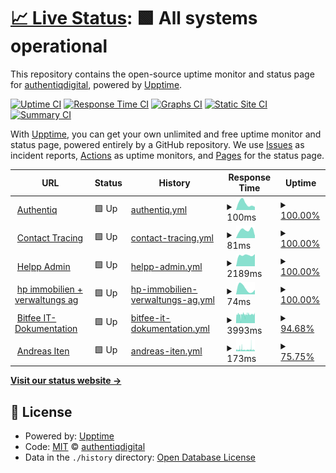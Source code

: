 # [📈 Live Status](https://authentiqdigital.github.io/upptime): <!--live status--> **🟩 All systems operational**

This repository contains the open-source uptime monitor and status page for [authentiqdigital](https://www.authentiq.ch), powered by [Upptime](https://github.com/upptime/upptime).

[![Uptime CI](https://github.com/authentiqdigital/upptime/workflows/Uptime%20CI/badge.svg)](https://github.com/authentiqdigital/upptime/actions?query=workflow%3A%22Uptime+CI%22)
[![Response Time CI](https://github.com/authentiqdigital/upptime/workflows/Response%20Time%20CI/badge.svg)](https://github.com/authentiqdigital/upptime/actions?query=workflow%3A%22Response+Time+CI%22)
[![Graphs CI](https://github.com/authentiqdigital/upptime/workflows/Graphs%20CI/badge.svg)](https://github.com/authentiqdigital/upptime/actions?query=workflow%3A%22Graphs+CI%22)
[![Static Site CI](https://github.com/authentiqdigital/upptime/workflows/Static%20Site%20CI/badge.svg)](https://github.com/authentiqdigital/upptime/actions?query=workflow%3A%22Static+Site+CI%22)
[![Summary CI](https://github.com/authentiqdigital/upptime/workflows/Summary%20CI/badge.svg)](https://github.com/authentiqdigital/upptime/actions?query=workflow%3A%22Summary+CI%22)

With [Upptime](https://upptime.js.org), you can get your own unlimited and free uptime monitor and status page, powered entirely by a GitHub repository. We use [Issues](https://github.com/authentiqdigital/upptime/issues) as incident reports, [Actions](https://github.com/authentiqdigital/upptime/actions) as uptime monitors, and [Pages](https://authentiqdigital.github.io/upptime) for the status page.

<!--start: status pages-->
<!-- This summary is generated by Upptime (https://github.com/upptime/upptime) -->
<!-- Do not edit this manually, your changes will be overwritten -->
<!-- prettier-ignore -->
| URL | Status | History | Response Time | Uptime |
| --- | ------ | ------- | ------------- | ------ |
| <img alt="" src="https://favicons.githubusercontent.com/www.authentiq.ch" height="13"> [Authentiq](https://www.authentiq.ch) | 🟩 Up | [authentiq.yml](https://github.com/authentiqdigital/upptime/commits/HEAD/history/authentiq.yml) | <details><summary><img alt="Response time graph" src="./graphs/authentiq/response-time-week.png" height="20"> 100ms</summary><br><a href="https://authentiqdigital.github.io/upptime/history/authentiq"><img alt="Response time 301" src="https://img.shields.io/endpoint?url=https%3A%2F%2Fraw.githubusercontent.com%2Fauthentiqdigital%2Fupptime%2FHEAD%2Fapi%2Fauthentiq%2Fresponse-time.json"></a><br><a href="https://authentiqdigital.github.io/upptime/history/authentiq"><img alt="24-hour response time 0" src="https://img.shields.io/endpoint?url=https%3A%2F%2Fraw.githubusercontent.com%2Fauthentiqdigital%2Fupptime%2FHEAD%2Fapi%2Fauthentiq%2Fresponse-time-day.json"></a><br><a href="https://authentiqdigital.github.io/upptime/history/authentiq"><img alt="7-day response time 100" src="https://img.shields.io/endpoint?url=https%3A%2F%2Fraw.githubusercontent.com%2Fauthentiqdigital%2Fupptime%2FHEAD%2Fapi%2Fauthentiq%2Fresponse-time-week.json"></a><br><a href="https://authentiqdigital.github.io/upptime/history/authentiq"><img alt="30-day response time 133" src="https://img.shields.io/endpoint?url=https%3A%2F%2Fraw.githubusercontent.com%2Fauthentiqdigital%2Fupptime%2FHEAD%2Fapi%2Fauthentiq%2Fresponse-time-month.json"></a><br><a href="https://authentiqdigital.github.io/upptime/history/authentiq"><img alt="1-year response time 301" src="https://img.shields.io/endpoint?url=https%3A%2F%2Fraw.githubusercontent.com%2Fauthentiqdigital%2Fupptime%2FHEAD%2Fapi%2Fauthentiq%2Fresponse-time-year.json"></a></details> | <details><summary><a href="https://authentiqdigital.github.io/upptime/history/authentiq">100.00%</a></summary><a href="https://authentiqdigital.github.io/upptime/history/authentiq"><img alt="All-time uptime 69.19%" src="https://img.shields.io/endpoint?url=https%3A%2F%2Fraw.githubusercontent.com%2Fauthentiqdigital%2Fupptime%2FHEAD%2Fapi%2Fauthentiq%2Fuptime.json"></a><br><a href="https://authentiqdigital.github.io/upptime/history/authentiq"><img alt="24-hour uptime 100.00%" src="https://img.shields.io/endpoint?url=https%3A%2F%2Fraw.githubusercontent.com%2Fauthentiqdigital%2Fupptime%2FHEAD%2Fapi%2Fauthentiq%2Fuptime-day.json"></a><br><a href="https://authentiqdigital.github.io/upptime/history/authentiq"><img alt="7-day uptime 100.00%" src="https://img.shields.io/endpoint?url=https%3A%2F%2Fraw.githubusercontent.com%2Fauthentiqdigital%2Fupptime%2FHEAD%2Fapi%2Fauthentiq%2Fuptime-week.json"></a><br><a href="https://authentiqdigital.github.io/upptime/history/authentiq"><img alt="30-day uptime 100.00%" src="https://img.shields.io/endpoint?url=https%3A%2F%2Fraw.githubusercontent.com%2Fauthentiqdigital%2Fupptime%2FHEAD%2Fapi%2Fauthentiq%2Fuptime-month.json"></a><br><a href="https://authentiqdigital.github.io/upptime/history/authentiq"><img alt="1-year uptime 69.19%" src="https://img.shields.io/endpoint?url=https%3A%2F%2Fraw.githubusercontent.com%2Fauthentiqdigital%2Fupptime%2FHEAD%2Fapi%2Fauthentiq%2Fuptime-year.json"></a></details>
| <img alt="" src="https://favicons.githubusercontent.com/ct.authentiq.ch" height="13"> [Contact Tracing](https://ct.authentiq.ch) | 🟩 Up | [contact-tracing.yml](https://github.com/authentiqdigital/upptime/commits/HEAD/history/contact-tracing.yml) | <details><summary><img alt="Response time graph" src="./graphs/contact-tracing/response-time-week.png" height="20"> 81ms</summary><br><a href="https://authentiqdigital.github.io/upptime/history/contact-tracing"><img alt="Response time 242" src="https://img.shields.io/endpoint?url=https%3A%2F%2Fraw.githubusercontent.com%2Fauthentiqdigital%2Fupptime%2FHEAD%2Fapi%2Fcontact-tracing%2Fresponse-time.json"></a><br><a href="https://authentiqdigital.github.io/upptime/history/contact-tracing"><img alt="24-hour response time 0" src="https://img.shields.io/endpoint?url=https%3A%2F%2Fraw.githubusercontent.com%2Fauthentiqdigital%2Fupptime%2FHEAD%2Fapi%2Fcontact-tracing%2Fresponse-time-day.json"></a><br><a href="https://authentiqdigital.github.io/upptime/history/contact-tracing"><img alt="7-day response time 81" src="https://img.shields.io/endpoint?url=https%3A%2F%2Fraw.githubusercontent.com%2Fauthentiqdigital%2Fupptime%2FHEAD%2Fapi%2Fcontact-tracing%2Fresponse-time-week.json"></a><br><a href="https://authentiqdigital.github.io/upptime/history/contact-tracing"><img alt="30-day response time 78" src="https://img.shields.io/endpoint?url=https%3A%2F%2Fraw.githubusercontent.com%2Fauthentiqdigital%2Fupptime%2FHEAD%2Fapi%2Fcontact-tracing%2Fresponse-time-month.json"></a><br><a href="https://authentiqdigital.github.io/upptime/history/contact-tracing"><img alt="1-year response time 242" src="https://img.shields.io/endpoint?url=https%3A%2F%2Fraw.githubusercontent.com%2Fauthentiqdigital%2Fupptime%2FHEAD%2Fapi%2Fcontact-tracing%2Fresponse-time-year.json"></a></details> | <details><summary><a href="https://authentiqdigital.github.io/upptime/history/contact-tracing">100.00%</a></summary><a href="https://authentiqdigital.github.io/upptime/history/contact-tracing"><img alt="All-time uptime 28.78%" src="https://img.shields.io/endpoint?url=https%3A%2F%2Fraw.githubusercontent.com%2Fauthentiqdigital%2Fupptime%2FHEAD%2Fapi%2Fcontact-tracing%2Fuptime.json"></a><br><a href="https://authentiqdigital.github.io/upptime/history/contact-tracing"><img alt="24-hour uptime 100.00%" src="https://img.shields.io/endpoint?url=https%3A%2F%2Fraw.githubusercontent.com%2Fauthentiqdigital%2Fupptime%2FHEAD%2Fapi%2Fcontact-tracing%2Fuptime-day.json"></a><br><a href="https://authentiqdigital.github.io/upptime/history/contact-tracing"><img alt="7-day uptime 100.00%" src="https://img.shields.io/endpoint?url=https%3A%2F%2Fraw.githubusercontent.com%2Fauthentiqdigital%2Fupptime%2FHEAD%2Fapi%2Fcontact-tracing%2Fuptime-week.json"></a><br><a href="https://authentiqdigital.github.io/upptime/history/contact-tracing"><img alt="30-day uptime 100.00%" src="https://img.shields.io/endpoint?url=https%3A%2F%2Fraw.githubusercontent.com%2Fauthentiqdigital%2Fupptime%2FHEAD%2Fapi%2Fcontact-tracing%2Fuptime-month.json"></a><br><a href="https://authentiqdigital.github.io/upptime/history/contact-tracing"><img alt="1-year uptime 28.78%" src="https://img.shields.io/endpoint?url=https%3A%2F%2Fraw.githubusercontent.com%2Fauthentiqdigital%2Fupptime%2FHEAD%2Fapi%2Fcontact-tracing%2Fuptime-year.json"></a></details>
| <img alt="" src="https://favicons.githubusercontent.com/admin.helpp-app.ch" height="13"> [Helpp Admin](https://admin.helpp-app.ch) | 🟩 Up | [helpp-admin.yml](https://github.com/authentiqdigital/upptime/commits/HEAD/history/helpp-admin.yml) | <details><summary><img alt="Response time graph" src="./graphs/helpp-admin/response-time-week.png" height="20"> 2189ms</summary><br><a href="https://authentiqdigital.github.io/upptime/history/helpp-admin"><img alt="Response time 2019" src="https://img.shields.io/endpoint?url=https%3A%2F%2Fraw.githubusercontent.com%2Fauthentiqdigital%2Fupptime%2FHEAD%2Fapi%2Fhelpp-admin%2Fresponse-time.json"></a><br><a href="https://authentiqdigital.github.io/upptime/history/helpp-admin"><img alt="24-hour response time 0" src="https://img.shields.io/endpoint?url=https%3A%2F%2Fraw.githubusercontent.com%2Fauthentiqdigital%2Fupptime%2FHEAD%2Fapi%2Fhelpp-admin%2Fresponse-time-day.json"></a><br><a href="https://authentiqdigital.github.io/upptime/history/helpp-admin"><img alt="7-day response time 2189" src="https://img.shields.io/endpoint?url=https%3A%2F%2Fraw.githubusercontent.com%2Fauthentiqdigital%2Fupptime%2FHEAD%2Fapi%2Fhelpp-admin%2Fresponse-time-week.json"></a><br><a href="https://authentiqdigital.github.io/upptime/history/helpp-admin"><img alt="30-day response time 2217" src="https://img.shields.io/endpoint?url=https%3A%2F%2Fraw.githubusercontent.com%2Fauthentiqdigital%2Fupptime%2FHEAD%2Fapi%2Fhelpp-admin%2Fresponse-time-month.json"></a><br><a href="https://authentiqdigital.github.io/upptime/history/helpp-admin"><img alt="1-year response time 2019" src="https://img.shields.io/endpoint?url=https%3A%2F%2Fraw.githubusercontent.com%2Fauthentiqdigital%2Fupptime%2FHEAD%2Fapi%2Fhelpp-admin%2Fresponse-time-year.json"></a></details> | <details><summary><a href="https://authentiqdigital.github.io/upptime/history/helpp-admin">100.00%</a></summary><a href="https://authentiqdigital.github.io/upptime/history/helpp-admin"><img alt="All-time uptime 99.95%" src="https://img.shields.io/endpoint?url=https%3A%2F%2Fraw.githubusercontent.com%2Fauthentiqdigital%2Fupptime%2FHEAD%2Fapi%2Fhelpp-admin%2Fuptime.json"></a><br><a href="https://authentiqdigital.github.io/upptime/history/helpp-admin"><img alt="24-hour uptime 100.00%" src="https://img.shields.io/endpoint?url=https%3A%2F%2Fraw.githubusercontent.com%2Fauthentiqdigital%2Fupptime%2FHEAD%2Fapi%2Fhelpp-admin%2Fuptime-day.json"></a><br><a href="https://authentiqdigital.github.io/upptime/history/helpp-admin"><img alt="7-day uptime 100.00%" src="https://img.shields.io/endpoint?url=https%3A%2F%2Fraw.githubusercontent.com%2Fauthentiqdigital%2Fupptime%2FHEAD%2Fapi%2Fhelpp-admin%2Fuptime-week.json"></a><br><a href="https://authentiqdigital.github.io/upptime/history/helpp-admin"><img alt="30-day uptime 100.00%" src="https://img.shields.io/endpoint?url=https%3A%2F%2Fraw.githubusercontent.com%2Fauthentiqdigital%2Fupptime%2FHEAD%2Fapi%2Fhelpp-admin%2Fuptime-month.json"></a><br><a href="https://authentiqdigital.github.io/upptime/history/helpp-admin"><img alt="1-year uptime 99.95%" src="https://img.shields.io/endpoint?url=https%3A%2F%2Fraw.githubusercontent.com%2Fauthentiqdigital%2Fupptime%2FHEAD%2Fapi%2Fhelpp-admin%2Fuptime-year.json"></a></details>
| <img alt="" src="https://favicons.githubusercontent.com/www.immo-hp.ch" height="13"> [hp immobilien + verwaltungs ag](https://www.immo-hp.ch) | 🟩 Up | [hp-immobilien-verwaltungs-ag.yml](https://github.com/authentiqdigital/upptime/commits/HEAD/history/hp-immobilien-verwaltungs-ag.yml) | <details><summary><img alt="Response time graph" src="./graphs/hp-immobilien-verwaltungs-ag/response-time-week.png" height="20"> 74ms</summary><br><a href="https://authentiqdigital.github.io/upptime/history/hp-immobilien-verwaltungs-ag"><img alt="Response time 230" src="https://img.shields.io/endpoint?url=https%3A%2F%2Fraw.githubusercontent.com%2Fauthentiqdigital%2Fupptime%2FHEAD%2Fapi%2Fhp-immobilien-verwaltungs-ag%2Fresponse-time.json"></a><br><a href="https://authentiqdigital.github.io/upptime/history/hp-immobilien-verwaltungs-ag"><img alt="24-hour response time 0" src="https://img.shields.io/endpoint?url=https%3A%2F%2Fraw.githubusercontent.com%2Fauthentiqdigital%2Fupptime%2FHEAD%2Fapi%2Fhp-immobilien-verwaltungs-ag%2Fresponse-time-day.json"></a><br><a href="https://authentiqdigital.github.io/upptime/history/hp-immobilien-verwaltungs-ag"><img alt="7-day response time 74" src="https://img.shields.io/endpoint?url=https%3A%2F%2Fraw.githubusercontent.com%2Fauthentiqdigital%2Fupptime%2FHEAD%2Fapi%2Fhp-immobilien-verwaltungs-ag%2Fresponse-time-week.json"></a><br><a href="https://authentiqdigital.github.io/upptime/history/hp-immobilien-verwaltungs-ag"><img alt="30-day response time 256" src="https://img.shields.io/endpoint?url=https%3A%2F%2Fraw.githubusercontent.com%2Fauthentiqdigital%2Fupptime%2FHEAD%2Fapi%2Fhp-immobilien-verwaltungs-ag%2Fresponse-time-month.json"></a><br><a href="https://authentiqdigital.github.io/upptime/history/hp-immobilien-verwaltungs-ag"><img alt="1-year response time 230" src="https://img.shields.io/endpoint?url=https%3A%2F%2Fraw.githubusercontent.com%2Fauthentiqdigital%2Fupptime%2FHEAD%2Fapi%2Fhp-immobilien-verwaltungs-ag%2Fresponse-time-year.json"></a></details> | <details><summary><a href="https://authentiqdigital.github.io/upptime/history/hp-immobilien-verwaltungs-ag">100.00%</a></summary><a href="https://authentiqdigital.github.io/upptime/history/hp-immobilien-verwaltungs-ag"><img alt="All-time uptime 99.96%" src="https://img.shields.io/endpoint?url=https%3A%2F%2Fraw.githubusercontent.com%2Fauthentiqdigital%2Fupptime%2FHEAD%2Fapi%2Fhp-immobilien-verwaltungs-ag%2Fuptime.json"></a><br><a href="https://authentiqdigital.github.io/upptime/history/hp-immobilien-verwaltungs-ag"><img alt="24-hour uptime 100.00%" src="https://img.shields.io/endpoint?url=https%3A%2F%2Fraw.githubusercontent.com%2Fauthentiqdigital%2Fupptime%2FHEAD%2Fapi%2Fhp-immobilien-verwaltungs-ag%2Fuptime-day.json"></a><br><a href="https://authentiqdigital.github.io/upptime/history/hp-immobilien-verwaltungs-ag"><img alt="7-day uptime 100.00%" src="https://img.shields.io/endpoint?url=https%3A%2F%2Fraw.githubusercontent.com%2Fauthentiqdigital%2Fupptime%2FHEAD%2Fapi%2Fhp-immobilien-verwaltungs-ag%2Fuptime-week.json"></a><br><a href="https://authentiqdigital.github.io/upptime/history/hp-immobilien-verwaltungs-ag"><img alt="30-day uptime 99.95%" src="https://img.shields.io/endpoint?url=https%3A%2F%2Fraw.githubusercontent.com%2Fauthentiqdigital%2Fupptime%2FHEAD%2Fapi%2Fhp-immobilien-verwaltungs-ag%2Fuptime-month.json"></a><br><a href="https://authentiqdigital.github.io/upptime/history/hp-immobilien-verwaltungs-ag"><img alt="1-year uptime 99.96%" src="https://img.shields.io/endpoint?url=https%3A%2F%2Fraw.githubusercontent.com%2Fauthentiqdigital%2Fupptime%2FHEAD%2Fapi%2Fhp-immobilien-verwaltungs-ag%2Fuptime-year.json"></a></details>
| <img alt="" src="https://favicons.githubusercontent.com/www.doku.ch" height="13"> [Bitfee IT-Dokumentation](https://www.doku.ch) | 🟩 Up | [bitfee-it-dokumentation.yml](https://github.com/authentiqdigital/upptime/commits/HEAD/history/bitfee-it-dokumentation.yml) | <details><summary><img alt="Response time graph" src="./graphs/bitfee-it-dokumentation/response-time-week.png" height="20"> 3993ms</summary><br><a href="https://authentiqdigital.github.io/upptime/history/bitfee-it-dokumentation"><img alt="Response time 4077" src="https://img.shields.io/endpoint?url=https%3A%2F%2Fraw.githubusercontent.com%2Fauthentiqdigital%2Fupptime%2FHEAD%2Fapi%2Fbitfee-it-dokumentation%2Fresponse-time.json"></a><br><a href="https://authentiqdigital.github.io/upptime/history/bitfee-it-dokumentation"><img alt="24-hour response time 4080" src="https://img.shields.io/endpoint?url=https%3A%2F%2Fraw.githubusercontent.com%2Fauthentiqdigital%2Fupptime%2FHEAD%2Fapi%2Fbitfee-it-dokumentation%2Fresponse-time-day.json"></a><br><a href="https://authentiqdigital.github.io/upptime/history/bitfee-it-dokumentation"><img alt="7-day response time 3993" src="https://img.shields.io/endpoint?url=https%3A%2F%2Fraw.githubusercontent.com%2Fauthentiqdigital%2Fupptime%2FHEAD%2Fapi%2Fbitfee-it-dokumentation%2Fresponse-time-week.json"></a><br><a href="https://authentiqdigital.github.io/upptime/history/bitfee-it-dokumentation"><img alt="30-day response time 4062" src="https://img.shields.io/endpoint?url=https%3A%2F%2Fraw.githubusercontent.com%2Fauthentiqdigital%2Fupptime%2FHEAD%2Fapi%2Fbitfee-it-dokumentation%2Fresponse-time-month.json"></a><br><a href="https://authentiqdigital.github.io/upptime/history/bitfee-it-dokumentation"><img alt="1-year response time 4077" src="https://img.shields.io/endpoint?url=https%3A%2F%2Fraw.githubusercontent.com%2Fauthentiqdigital%2Fupptime%2FHEAD%2Fapi%2Fbitfee-it-dokumentation%2Fresponse-time-year.json"></a></details> | <details><summary><a href="https://authentiqdigital.github.io/upptime/history/bitfee-it-dokumentation">94.68%</a></summary><a href="https://authentiqdigital.github.io/upptime/history/bitfee-it-dokumentation"><img alt="All-time uptime 95.18%" src="https://img.shields.io/endpoint?url=https%3A%2F%2Fraw.githubusercontent.com%2Fauthentiqdigital%2Fupptime%2FHEAD%2Fapi%2Fbitfee-it-dokumentation%2Fuptime.json"></a><br><a href="https://authentiqdigital.github.io/upptime/history/bitfee-it-dokumentation"><img alt="24-hour uptime 94.72%" src="https://img.shields.io/endpoint?url=https%3A%2F%2Fraw.githubusercontent.com%2Fauthentiqdigital%2Fupptime%2FHEAD%2Fapi%2Fbitfee-it-dokumentation%2Fuptime-day.json"></a><br><a href="https://authentiqdigital.github.io/upptime/history/bitfee-it-dokumentation"><img alt="7-day uptime 94.68%" src="https://img.shields.io/endpoint?url=https%3A%2F%2Fraw.githubusercontent.com%2Fauthentiqdigital%2Fupptime%2FHEAD%2Fapi%2Fbitfee-it-dokumentation%2Fuptime-week.json"></a><br><a href="https://authentiqdigital.github.io/upptime/history/bitfee-it-dokumentation"><img alt="30-day uptime 95.30%" src="https://img.shields.io/endpoint?url=https%3A%2F%2Fraw.githubusercontent.com%2Fauthentiqdigital%2Fupptime%2FHEAD%2Fapi%2Fbitfee-it-dokumentation%2Fuptime-month.json"></a><br><a href="https://authentiqdigital.github.io/upptime/history/bitfee-it-dokumentation"><img alt="1-year uptime 95.18%" src="https://img.shields.io/endpoint?url=https%3A%2F%2Fraw.githubusercontent.com%2Fauthentiqdigital%2Fupptime%2FHEAD%2Fapi%2Fbitfee-it-dokumentation%2Fuptime-year.json"></a></details>
| <img alt="" src="https://favicons.githubusercontent.com/www.andreasiten.ch" height="13"> [Andreas Iten](https://www.andreasiten.ch) | 🟩 Up | [andreas-iten.yml](https://github.com/authentiqdigital/upptime/commits/HEAD/history/andreas-iten.yml) | <details><summary><img alt="Response time graph" src="./graphs/andreas-iten/response-time-week.png" height="20"> 173ms</summary><br><a href="https://authentiqdigital.github.io/upptime/history/andreas-iten"><img alt="Response time 254" src="https://img.shields.io/endpoint?url=https%3A%2F%2Fraw.githubusercontent.com%2Fauthentiqdigital%2Fupptime%2FHEAD%2Fapi%2Fandreas-iten%2Fresponse-time.json"></a><br><a href="https://authentiqdigital.github.io/upptime/history/andreas-iten"><img alt="24-hour response time 270" src="https://img.shields.io/endpoint?url=https%3A%2F%2Fraw.githubusercontent.com%2Fauthentiqdigital%2Fupptime%2FHEAD%2Fapi%2Fandreas-iten%2Fresponse-time-day.json"></a><br><a href="https://authentiqdigital.github.io/upptime/history/andreas-iten"><img alt="7-day response time 173" src="https://img.shields.io/endpoint?url=https%3A%2F%2Fraw.githubusercontent.com%2Fauthentiqdigital%2Fupptime%2FHEAD%2Fapi%2Fandreas-iten%2Fresponse-time-week.json"></a><br><a href="https://authentiqdigital.github.io/upptime/history/andreas-iten"><img alt="30-day response time 274" src="https://img.shields.io/endpoint?url=https%3A%2F%2Fraw.githubusercontent.com%2Fauthentiqdigital%2Fupptime%2FHEAD%2Fapi%2Fandreas-iten%2Fresponse-time-month.json"></a><br><a href="https://authentiqdigital.github.io/upptime/history/andreas-iten"><img alt="1-year response time 254" src="https://img.shields.io/endpoint?url=https%3A%2F%2Fraw.githubusercontent.com%2Fauthentiqdigital%2Fupptime%2FHEAD%2Fapi%2Fandreas-iten%2Fresponse-time-year.json"></a></details> | <details><summary><a href="https://authentiqdigital.github.io/upptime/history/andreas-iten">75.75%</a></summary><a href="https://authentiqdigital.github.io/upptime/history/andreas-iten"><img alt="All-time uptime 92.80%" src="https://img.shields.io/endpoint?url=https%3A%2F%2Fraw.githubusercontent.com%2Fauthentiqdigital%2Fupptime%2FHEAD%2Fapi%2Fandreas-iten%2Fuptime.json"></a><br><a href="https://authentiqdigital.github.io/upptime/history/andreas-iten"><img alt="24-hour uptime 77.52%" src="https://img.shields.io/endpoint?url=https%3A%2F%2Fraw.githubusercontent.com%2Fauthentiqdigital%2Fupptime%2FHEAD%2Fapi%2Fandreas-iten%2Fuptime-day.json"></a><br><a href="https://authentiqdigital.github.io/upptime/history/andreas-iten"><img alt="7-day uptime 75.75%" src="https://img.shields.io/endpoint?url=https%3A%2F%2Fraw.githubusercontent.com%2Fauthentiqdigital%2Fupptime%2FHEAD%2Fapi%2Fandreas-iten%2Fuptime-week.json"></a><br><a href="https://authentiqdigital.github.io/upptime/history/andreas-iten"><img alt="30-day uptime 91.91%" src="https://img.shields.io/endpoint?url=https%3A%2F%2Fraw.githubusercontent.com%2Fauthentiqdigital%2Fupptime%2FHEAD%2Fapi%2Fandreas-iten%2Fuptime-month.json"></a><br><a href="https://authentiqdigital.github.io/upptime/history/andreas-iten"><img alt="1-year uptime 92.80%" src="https://img.shields.io/endpoint?url=https%3A%2F%2Fraw.githubusercontent.com%2Fauthentiqdigital%2Fupptime%2FHEAD%2Fapi%2Fandreas-iten%2Fuptime-year.json"></a></details>

<!--end: status pages-->

[**Visit our status website →**](https://authentiqdigital.github.io/upptime)

## 📄 License

- Powered by: [Upptime](https://github.com/upptime/upptime)
- Code: [MIT](./LICENSE) © [authentiqdigital](https://www.authentiq.ch)
- Data in the `./history` directory: [Open Database License](https://opendatacommons.org/licenses/odbl/1-0/)
